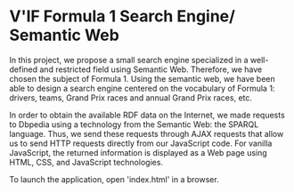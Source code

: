 # V'IF Formula 1 Search Engine/ Semantic Web

In this project, we propose a small search engine specialized in a well-defined and restricted field using Semantic Web. 
Therefore, we have chosen the subject of Formula 1. Using the semantic web, we have been able to design a search engine centered on the vocabulary of Formula 1: drivers, teams, Grand Prix races and annual Grand Prix races, etc.

In order to obtain the available RDF data on the Internet, we made requests to Dbpedia using a technology from the Semantic Web: the SPARQL language.
Thus, we send these requests through AJAX requests that allow us to send HTTP requests directly from our JavaScript code.
For vanilla JavaScript, the returned information is displayed as a Web page using HTML, CSS, and JavaScript technologies.

To launch the application, open 'index.html' in a browser.
